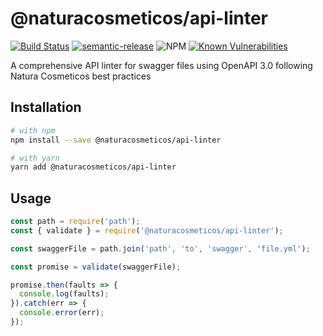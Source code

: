 # @naturacosmeticos/api-linter

[![Build Status](https://travis-ci.org/natura-cosmeticos/api-linter.svg?branch=master)](https://travis-ci.org/natura-cosmeticos/api-linter) [![semantic-release](https://img.shields.io/badge/%20%20%F0%9F%93%A6%F0%9F%9A%80-semantic--release-e10079.svg)](https://github.com/semantic-release/semantic-release) ![NPM](https://img.shields.io/npm/l/@naturacosmeticos/api-linter) [![Known Vulnerabilities](https://snyk.io/test/github/natura-cosmeticos/api-linter/badge.svg)](https://snyk.io/test/github/natura-cosmeticos/api-linter)

A comprehensive API linter for swagger files using OpenAPI 3.0 following Natura Cosmeticos best practices

## Installation

```sh
# with npm
npm install --save @naturacosmeticos/api-linter

# with yarn
yarn add @naturacosmeticos/api-linter
```

## Usage

```javascript
const path = require('path');
const { validate } = require('@naturacosmeticos/api-linter');

const swaggerFile = path.join('path', 'to', 'swagger', 'file.yml');

const promise = validate(swaggerFile);

promise.then(faults => {
  console.log(faults);
}).catch(err => {
  console.error(err);
});
```
